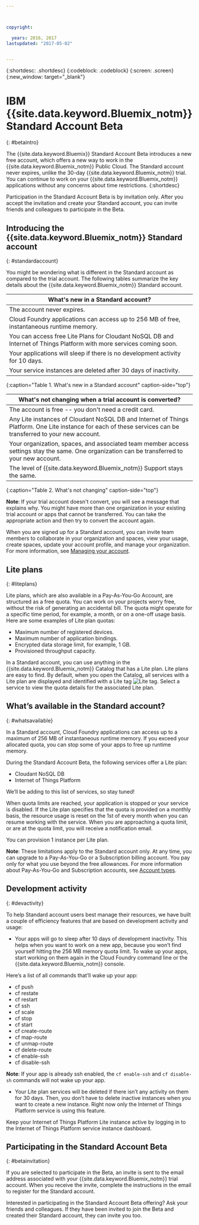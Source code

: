```yaml
---



copyright:

  years: 2016, 2017
lastupdated: "2017-05-02"


---
```


{:shortdesc: .shortdesc}
{:codeblock: .codeblock}
{:screen: .screen}
{:new_window: target="_blank"}

# IBM {{site.data.keyword.Bluemix_notm}} Standard Account Beta 
{: #betaintro}

The {{site.data.keyword.Bluemix}} Standard Account Beta introduces a new free account, which offers a new way to work in the {{site.data.keyword.Bluemix_notm}} Public Cloud. The Standard account never expires, unlike the 30-day {{site.data.keyword.Bluemix_notm}} trial. You can continue to work on your {{site.data.keyword.Bluemix_notm}} applications without any concerns about time restrictions. 
{:shortdesc}

Participation in the Standard Account Beta is by invitation only. After you accept the invitation and create your Standard account, you can invite friends and colleagues to participate in the Beta.  

## Introducing the {{site.data.keyword.Bluemix_notm}} Standard account
{: #standardaccount}

You might be wondering what is different in the Standard account as compared to the trial account. The following tables summarize the key details about the {{site.data.keyword.Bluemix_notm}} Standard account. 

|What's new in a Standard account? |    
|-----------------|
| The account never expires. |
| Cloud Foundry applications can access up to 256 MB of free, instantaneous runtime memory. |
| You can access free Lite Plans for Cloudant NoSQL DB and Internet of Things Platform with more services coming soon. |
| Your applications will sleep if there is no development activity for 10 days. |
| Your service instances are deleted after 30 days of inactivity. |
{:caption="Table 1. What's new in a Standard account" caption-side="top"}

|What's not changing when a trial account is converted? | 
|-----------------|
|The account is free -- you don't need a credit card. |
|Any Lite instances of Cloudant NoSQL DB and Internet of Things Platform. One Lite instance for each of these services can be transferred to your new account. |
|Your organization, spaces, and associated team member access settings stay the same. One organization can be transferred to your new account. |
|The level of {{site.data.keyword.Bluemix_notm}} Support stays the same. |
{:caption="Table 2. What's not changing" caption-side="top"}

**Note**: If your trial account doesn't convert, you will see a message that explains why. You might have more than one organization in your existing trial account or apps that cannot be transferred. You can take the appropriate action and then try to convert the account again.

When you are signed up for a Standard account, you can invite team members to collaborate in your organization and spaces, view your usage, create spaces, update your account profile, and manage your organization. For more 
information, see [Managing your account](/docs/admin/adminpublic.html#account).

## Lite plans
{: #liteplans}
   
Lite plans, which are also available in a Pay-As-You-Go Account, are structured as a free quota. You can work on your projects worry free, without the risk of generating an accidental bill. The quota might operate for a specific time period, for example, a month, or on a one-off usage basis. Here are some examples of Lite plan quotas:

<ul>
<li>Maximum number of registered devices.</li>
<li>Maximum number of application bindings.</li>
<li>Encrypted data storage limit, for example, 1 GB.</li>
<li>Provisioned throughput capacity.</li>
</ul> 

In a Standard account, you can use anything in the {{site.data.keyword.Bluemix_notm}} Catalog that has a Lite plan. Lite plans are easy to find. By default, when you open the Catalog, all services with a Lite plan are displayed and identified with a Lite tag ![Lite tag](../icons/Lite.svg). Select a service to view the quota details for the associated Lite plan.

## What’s available in the Standard account?
{: #whatsavailable}

In a Standard account, Cloud Foundry applications can access up to a maximum of 256 MB of instantaneous runtime memory. If you exceed your allocated quota, you can stop some of your apps to free up runtime memory. 

During the Standard Account Beta, the following services offer a Lite plan:

<ul>
<li>Cloudant NoSQL DB</li>
<li>Internet of Things Platform</li>
</ul>

We’ll be adding to this list of services, so stay tuned!

When quota limits are reached, your application is stopped or your service is disabled. If the Lite plan specifies that the quota is provided on a monthly basis, the resource usage is reset on the 1st of every month when you can resume working with the service. When you are approaching a quota limit, or are at the quota limit, you will receive a notification email. 

You can provision 1 instance per Lite plan. 

**Note**: These limitations apply to the Standard account only. At any time, you can upgrade to a Pay-As-You-Go or a Subscription billing account. You pay only for what you use beyond the free allowances. For more information about Pay-As-You-Go and Subscription 
accounts, see [Account types](/docs/pricing/index.html#pay-accounts).

## Development activity
{: #devactivity}

To help Standard account users best manage their resources, we have built a couple of efficiency features that are based on development activity and usage:

 * Your apps will go to sleep after 10 days of development inactivity. This helps when you want to work on a new app, because you won’t find yourself hitting the 256 MB memory quota limit. To wake up your apps, start working on them again in the Cloud Foundry command line or the {{site.data.keyword.Bluemix_notm}} console. 
 
 Here’s a list of all commands that’ll wake up your app:
  * cf push
  * cf restate
  * cf restart
  * cf ssh
  * cf scale
  * cf stop
  * cf start
  * cf create-route
  * cf map-route
  * cf unmap-route
  * cf delete-route
  * cf enable-ssh
  * cf disable-ssh

 **Note**: If your app is already ssh enabled, the `cf enable-ssh` and `cf disable-sh` commands will not wake up your app. 

 * Your Lite plan services will be deleted if there isn’t any activity on them for 30 days. Then, you don’t have to delete inactive instances when you want to create a new instance. Right now only the Internet of Things Platform service is using this feature. 
 
 Keep your Internet of Things Platform Lite instance active by logging in to the Internet of Things Platform service instance dashboard.
 
## Participating in the Standard Account Beta
{: #betainvitation}

If you are selected to participate in the Beta, an invite is sent to the email address associated with your {{site.data.keyword.Bluemix_notm}} trial account. When you receive the invite, complete the instructions in the email to register for the Standard account. 

Interested in participating in the Standard Account Beta offering? Ask your friends and colleagues. If they have been invited to join the Beta and created their Standard account, they can invite you too. 
